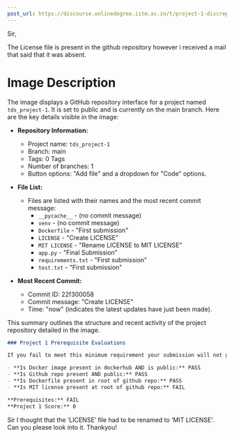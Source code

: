 ```yaml
---
post_url: https://discourse.onlinedegree.iitm.ac.in/t/project-1-discrepancy-regarding-mit-license/171485/1
---
```

Sir,

The License file is present in the github repository however i received a mail that said that it was absent.  

# Image Description

The image displays a GitHub repository interface for a project named `tds_project-1`. It is set to public and is currently on the main branch. Here are the key details visible in the image:

- **Repository Information:**
  - Project name: `tds_project-1`
  - Branch: main
  - Tags: 0 Tags
  - Number of branches: 1
  - Button options: "Add file" and a dropdown for "Code" options.

- **File List:**
  - Files are listed with their names and the most recent commit message:
    - `__pycache__` - (no commit message)
    - `venv` - (no commit message)
    - `Dockerfile` - "First submission"
    - `LICENSE` - "Create LICENSE"
    - `MIT LICENSE` - "Rename LICENSE to MIT LICENSE"
    - `app.py` - "Final Submission"
    - `requirements.txt` - "First submission"
    - `test.txt` - "First submission"

- **Most Recent Commit:**
  - Commit ID: 22f300058
  - Commit message: "Create LICENSE"
  - Time: "now" (indicates the latest updates have just been made).

This summary outlines the structure and recent activity of the project repository detailed in the image.

  

```markdown
### Project 1 Prerequisite Evaluations

If you fail to meet this minimum requirement your submission will not get evaluated.

- **Is Docker image present in dockerhub AND is public:** PASS
- **Is Github repo present AND public:** PASS
- **Is Dockerfile present in root of github repo:** PASS
- **Is MIT license present at root of github repo:** FAIL

**Prerequisites:** FAIL  
**Project 1 Score:** 0
```

Sir I thought that the ‘LICENSE’ file had to be renamed to ‘MIT LICENSE’.  
Can you please look into it. Thankyou!